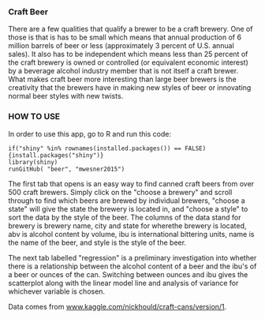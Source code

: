 ### Craft Beer 
There are a few qualities that qualify a brewer to be a craft brewery. One of those is that is has to be 
small which means that annual production of 6 million barrels of beer or less (approximately 3 percent of U.S. annual sales).
It also has to be independent which means less than 25 percent of the craft brewery is owned or controlled (or equivalent economic 
interest) by a beverage alcohol industry member that is not itself a craft brewer. What makes craft beer more interesting than 
large beer brewers is the creativity that the brewers have in making new styles of beer or innovating normal beer styles with new
twists.

### HOW TO USE
In order to use this app, go to R and run this code:
```
if("shiny" %in% rownames(installed.packages()) == FALSE) {install.packages("shiny")}
library(shiny)
runGitHub( "beer", "mwesner2015") 
```
The first tab that opens is an easy way to find canned craft beers from over 500 craft brewers. Simply click on the 
"choose a brewery" and scroll through to find which beers are brewed by individual brewers, "choose a state" will give the state 
the brewery is located in, and "choose a style" to sort the data by the style of the beer. The columns of the data stand for 
brewery is brewery name, city and state for wherethe brewery is located, abv is alcohol content by volume, ibu is international 
bittering units, name is the name of the beer, and style is the style of the beer.

The next tab labelled "regression" is a preliminary investigation into whether there is a relationship between the alcohol content
of a beer and the ibu's of a beer or ounces of the can. Switching between ounces and ibu gives the scatterplot along with the 
linear model line and analysis of variance for whichever variable is chosen.


Data comes from www.kaggle.com/nickhould/craft-cans/version/1.

